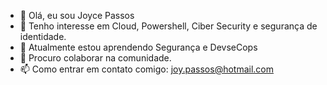- 👋 Olá, eu sou Joyce Passos 
- 👀 Tenho interesse em Cloud, Powershell, Ciber Security e segurança de identidade.
- 🌱  Atualmente estou aprendendo Segurança e DevseCops
- 💞️  Procuro colaborar na comunidade.
- 📫 Como entrar em contato comigo: joy.passos@hotmail.com

<!---
joypassos/joypassos is a ✨ special ✨ repository because its `README.md` (this file) appears on your GitHub profile.
You can click the Preview link to take a look at your changes.
--->
